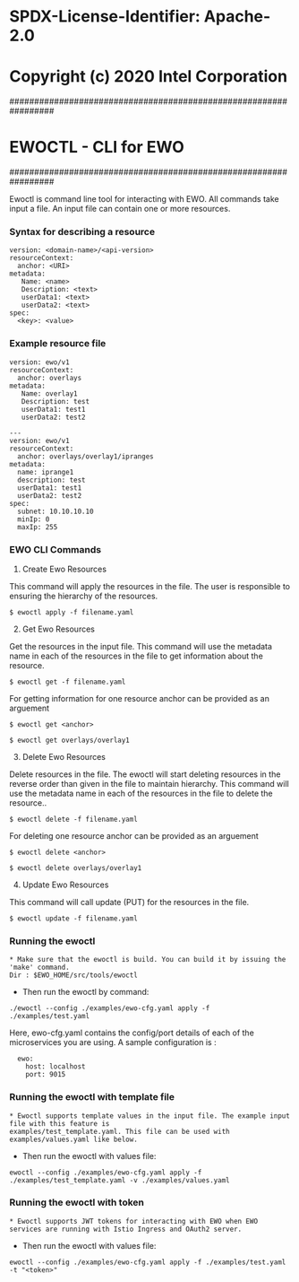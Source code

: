 # SPDX-License-Identifier: Apache-2.0
# Copyright (c) 2020 Intel Corporation

#################################################################
# EWOCTL - CLI for EWO
#################################################################

Ewoctl is command line tool for interacting with EWO.
All commands take input a file. An input file can contain one or more resources.


### Syntax for describing a resource

```
version: <domain-name>/<api-version>
resourceContext:
  anchor: <URI>
metadata:
   Name: <name>
   Description: <text>
   userData1: <text>
   userData2: <text>
spec:
  <key>: <value>
```

### Example resource file

```
version: ewo/v1
resourceContext:
  anchor: overlays
metadata:
   Name: overlay1
   Description: test
   userData1: test1
   userData2: test2

---
version: ewo/v1
resourceContext:
  anchor: overlays/overlay1/ipranges
metadata:
  name: iprange1
  description: test
  userData1: test1
  userData2: test2
spec:
  subnet: 10.10.10.10
  minIp: 0
  maxIp: 255
```

### EWO CLI Commands

1. Create Ewo Resources

This command will apply the resources in the file. The user is responsible to ensuring the hierarchy of the resources.

`$ ewoctl apply -f filename.yaml`

2. Get Ewo Resources

Get the resources in the input file. This command will use the metadata name in each of the resources in the file to get information about the resource.

`$ ewoctl get -f filename.yaml`

For getting information for one resource anchor can be provided as an arguement

`$ ewoctl get <anchor>`

`$ ewoctl get overlays/overlay1`

3. Delete Ewo Resources

Delete resources in the file. The ewoctl will start deleting resources in the reverse order than given in the file to maintain hierarchy. This command will use the metadata name in each of the resources in the file to delete the resource..

`$ ewoctl delete -f filename.yaml`

For deleting one resource anchor can be provided as an arguement

`$ ewoctl delete <anchor>`

`$ ewoctl delete overlays/overlay1`

4. Update Ewo Resources

This command will call update (PUT) for the resources in the file.

`$ ewoctl update -f filename.yaml`


### Running the ewoctl

```
* Make sure that the ewoctl is build. You can build it by issuing the 'make' command.
Dir : $EWO_HOME/src/tools/ewoctl
```
* Then run the ewoctl by command:
```
./ewoctl --config ./examples/ewo-cfg.yaml apply -f ./examples/test.yaml

```

Here, ewo-cfg.yaml contains the config/port details of each of the microservices you are using.
A sample configuration is :

```
  ewo:
    host: localhost
    port: 9015
```

### Running the ewoctl with template file

```
* Ewoctl supports template values in the input file. The example input file with this feature is
examples/test_template.yaml. This file can be used with examples/values.yaml like below.
```
* Then run the ewoctl with values file:
```
ewoctl --config ./examples/ewo-cfg.yaml apply -f ./examples/test_template.yaml -v ./examples/values.yaml

```

### Running the ewoctl with token

```
* Ewoctl supports JWT tokens for interacting with EWO when EWO services are running with Istio Ingress and OAuth2 server.
```
* Then run the ewoctl with values file:
```
ewoctl --config ./examples/ewo-cfg.yaml apply -f ./examples/test.yaml -t "<token>"

```